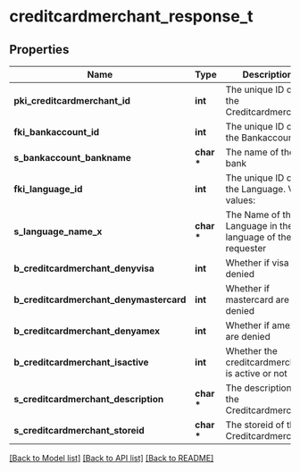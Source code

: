 # creditcardmerchant_response_t

## Properties
Name | Type | Description | Notes
------------ | ------------- | ------------- | -------------
**pki_creditcardmerchant_id** | **int** | The unique ID of the Creditcardmerchant | 
**fki_bankaccount_id** | **int** | The unique ID of the Bankaccount | 
**s_bankaccount_bankname** | **char \*** | The name of the bank | [optional] 
**fki_language_id** | **int** | The unique ID of the Language.  Valid values:  |Value|Description| |-|-| |1|French| |2|English| | [optional] 
**s_language_name_x** | **char \*** | The Name of the Language in the language of the requester | [optional] 
**b_creditcardmerchant_denyvisa** | **int** | Whether if visa are denied | 
**b_creditcardmerchant_denymastercard** | **int** | Whether if mastercard are denied | 
**b_creditcardmerchant_denyamex** | **int** | Whether if amex are denied | 
**b_creditcardmerchant_isactive** | **int** | Whether the creditcardmerchant is active or not | 
**s_creditcardmerchant_description** | **char \*** | The description of the Creditcardmerchant | 
**s_creditcardmerchant_storeid** | **char \*** | The storeid of the Creditcardmerchant | 

[[Back to Model list]](../README.md#documentation-for-models) [[Back to API list]](../README.md#documentation-for-api-endpoints) [[Back to README]](../README.md)


